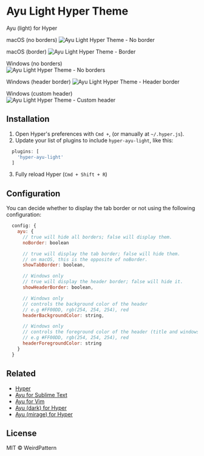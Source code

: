 # Ayu Light Hyper Theme
Ayu (light) for Hyper

macOS (no borders)
![Ayu Light Hyper Theme - No border](https://cloud.githubusercontent.com/assets/19519411/26436362/8ca8aea8-40db-11e7-9db8-e14d465c68af.png)

macOS (border)
![Ayu Light Hyper Theme - Border](https://cloud.githubusercontent.com/assets/19519411/26339179/a55b2bd8-3f4b-11e7-9291-5d26b6375d93.png)

Windows (no borders)  
![Ayu Light Hyper Theme - No borders](https://cloud.githubusercontent.com/assets/19519411/26419401/405fc262-4085-11e7-9c45-d3ea21fc14c3.png)

Windows (header border)
![Ayu Light Hyper Theme - Header border](https://cloud.githubusercontent.com/assets/19519411/26419403/40b8a4b8-4085-11e7-8e89-d4b280a49878.png)

Windows (custom header)  
![Ayu Light Hyper Theme - Custom header](https://cloud.githubusercontent.com/assets/19519411/26419400/404d93d0-4085-11e7-960f-288a98af3837.png)

## Installation
1. Open Hyper's preferences with `Cmd +`, (or manually at `~/.hyper.js`).
2. Update your list of plugins to include `hyper-ayu-light`, like this:

```javascript
  plugins: [
    'hyper-ayu-light'
  ]
```

3. Fully reload Hyper (`Cmd + Shift + R`)

## Configuration
You can decide whether to display the tab border or not using the following configuration:

```javascript
  config: {
    ayu: {
      // true will hide all borders; false will display them.
      noBorder: boolean 

      // true will display the tab border; false will hide them.
      // on macOS, this is the opposite of noBorder.
      showTabBorder: boolean,

      // Windows only
      // true will display the header border; false will hide it.
      showHeaderBorder: boolean,

      // Windows only
      // controls the background color of the header
      // e.g #FF00DD, rgb(254, 254, 254), red
      headerBackgroundColor: string,

      // Windows only
      // controls the foreground color of the header (title and windows controls)
      // e.g #FF00DD, rgb(254, 254, 254), red
      headerForegroundColor: string
    }
  }
```

## Related

- [Hyper](https://hyper.is/)
- [Ayu for Sublime Text](https://github.com/dempfi/ayu)
- [Ayu for Vim](https://github.com/ayu-theme/ayu-vim)
- [Ayu (dark) for Hyper](https://github.com/licatajustin/hyper-ayu)
- [Ayu (mirage) for Hyper](https://github.com/weirdpattern/hyper-ayu-mirage)

## License
MIT © WeirdPattern

